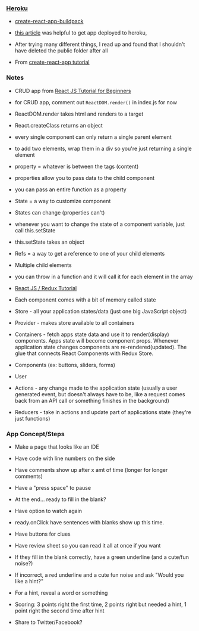 
### [Heroku](heroku.com)

* [create-react-app-buildpack](https://github.com/mars/create-react-app-buildpack)

* [this article](https://gist.github.com/mars/5e01bb2a074594b44870cb087f54fe2f) was helpful to get app deployed to heroku,

* After trying many different things, I read up and found that I shouldn't have deleted the public folder after all 

* From [create-react-app tutorial](https://github.com/facebookincubator/create-react-app)

### Notes

* CRUD app from [React JS Tutorial for Beginners](https://www.youtube.com/watch?v=4ZAEBxGipoA)
* for CRUD app, comment out `ReactDOM.render()` in index.js for now

* ReactDOM.render takes html and renders to a target
* React.createClass returns an object
* every single component can only return a single parent element
* to add two elements, wrap them in a div so you're just returning a single element

* property = whatever is between the tags (content)
* properties allow you to pass data to the child component
* you can pass an entire function as a property

* State = a way to customize component
* States can change (properties can't)
* whenever you want to change the state of a component variable, just call this.setState
* this.setState takes an object

* Refs = a way to get a reference to one of your child elements

* Multiple child elements 
* you can throw in a function and it will call it for each element in the array

* [React JS / Redux Tutorial](https://www.youtube.com/watch?v=DiLVAXlVYR0&list=PL6gx4Cwl9DGBbSLZjvleMwldX8jGgXV6a)

* Each component comes with a bit of memory called state

* Store - all your application states/data (just one big JavaScript object)
* Provider - makes store available to all containers
* Containers - fetch apps state data and use it to render(display) components. Apps state will become component props. Whenever application state changes components are re-rendered(updated). The glue that connects React Components with Redux Store. 
* Components (ex: buttons, sliders, forms)
* User
* Actions - any change made to the application state (usually a user generated event, but doesn't always have to be, like a request comes back from an API call or something finishes in the background)
* Reducers - take in actions and update part of applications state (they're just functions) 





### App Concept/Steps

* Make a page that looks like an IDE
* Have code with line numbers on the side
* Have comments show up after x amt of time (longer for longer comments)
* Have a "press space" to pause

* At the end... ready to fill in the blank?
* Have option to watch again
* ready.onClick have sentences with blanks show up this time.
* Have buttons for clues
* Have review sheet so you can read it all at once if you want

* If they fill in the blank correctly, have a green underline (and a cute/fun noise?)
* If incorrect, a red underline and a cute fun noise and ask "Would you like a hint?"
* For a hint, reveal a word or something
* Scoring: 3 points right the first time, 2 points right but needed a hint, 1 point right the second time after hint

* Share to Twitter/Facebook?